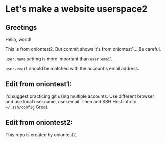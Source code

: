 Let's make a website userspace2
===

Greetings
---
Hello, world!

This is from oniontest2. But commit shows it's from oniontest1... Be careful.

`user.name` setting is more important than `user.email`.

`user.email` should be matched with the account's email address.

Edit from oniontest1:
---
I'd suggest practicing git using multiple accounts. Use different browser and use local user.name, user.email. Then add SSH Host info to `~/.ssh/config`
Great.

Edit from oniontest2:
---
This repo is created by oniontest2.
